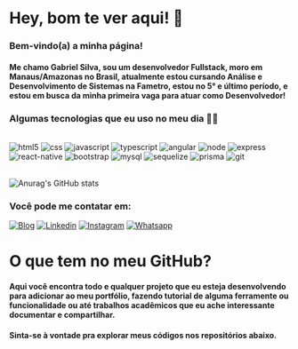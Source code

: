 # Hey, bom te ver aqui! 👋

### Bem-vindo(a) a minha página!
#### Me chamo Gabriel Silva, sou um desenvolvedor Fullstack, moro em Manaus/Amazonas no Brasil, atualmente estou cursando Análise e Desenvolvimento de Sistemas na Fametro, estou no 5° e último período, e estou em busca da minha primeira vaga para atuar como Desenvolvedor! 

### Algumas tecnologias que eu uso no meu dia 👨‍💻
<div style="display: inline_block"><br/>
  <img align-"center" alt="html5" src="https://img.shields.io/badge/HTML5-E34F26?style=for-the-badge&logo=html5&logoColor=white" />
  <img align-"center" alt="css" src="https://img.shields.io/badge/CSS3-1572B6?style=for-the-badge&logo=css3&logoColor=white" />
  <img align-"center" alt="javascript" src="https://img.shields.io/badge/JavaScript-F7DF1E?style=for-the-badge&logo=javascript&logoColor=black" />
  <img align-"center" alt="typescript" src="https://img.shields.io/badge/TypeScript-007ACC?style=for-the-badge&logo=typescript&logoColor=white" />
  <img align-"center" alt="angular" src="https://img.shields.io/badge/Angular-DD0031?style=for-the-badge&logo=angular&logoColor=white" />
  <img align-"center" alt="node" src="https://img.shields.io/badge/Node.js-43853D?style=for-the-badge&logo=node.js&logoColor=white" />
  <img align-"center" alt="express" src="https://img.shields.io/badge/Express.js-404D59?style=for-the-badge" />
  <img align-"center" alt="react-native" src="https://img.shields.io/badge/React_Native-20232A?style=for-the-badge&logo=react&logoColor=61DAFB" />
  <img align-"center" alt="bootstrap" src="https://img.shields.io/badge/Bootstrap-563D7C?style=for-the-badge&logo=bootstrap&logoColor=white" />
  <img align-"center" alt="mysql" src="https://img.shields.io/badge/MySQL-00000F?style=for-the-badge&logo=mysql&logoColor=white" />
  <img align-"center" alt="sequelize" src="https://img.shields.io/badge/Sequelize-52B0E7?style=for-the-badge&logo=Sequelize&logoColor=white" />
  <img align-"center" alt="prisma" src="https://img.shields.io/badge/Prisma-3982CE?style=for-the-badge&logo=Prisma&logoColor=white" />
  <img align-"center" alt="git" src="https://img.shields.io/badge/GIT-E44C30?style=for-the-badge&logo=git&logoColor=white" />
</div><br/>

![Anurag's GitHub stats](https://github-readme-stats.vercel.app/api?username=GabSilv219&show_icons=true&theme=radical)

### Você pode me contatar em:

[![Blog](https://img.shields.io/website?label=portfólio&style=for-the-badge&url=https://portfolio-gabsilv.onrender.com/)](https://portfolio-gabsilv.onrender.com/)
[![Linkedin](https://img.shields.io/badge/LinkedIn-0077B5?style=for-the-badge&logo=linkedin&logoColor=white)](https://www.linkedin.com/in/gabriel-silva-6a481028b/)
[![Instagram](https://img.shields.io/badge/Instagram-E4405F?style=for-the-badge&logo=instagram&logoColor=white)](https://www.instagram.com/gabsilv219/)
[![Whatsapp](https://img.shields.io/badge/WhatsApp-25D366?style=for-the-badge&logo=whatsapp&logoColor=white)](https://wa.me/5592991108778)

# O que tem no meu GitHub?
#### Aqui você encontra todo e qualquer projeto que eu esteja desenvolvendo para adicionar ao meu portfólio, fazendo tutorial de alguma ferramente ou funcionalidade ou até trabalhos acadêmicos que eu ache interessante documentar e compartilhar.
####  Sinta-se à vontade pra explorar meus códigos nos repositórios abaixo.
